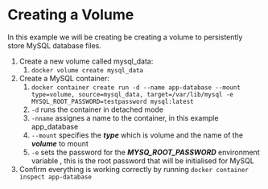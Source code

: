 # Creating a Volume
In this example we will be creating be creating a volume to persistently store MySQL database files.
1. Create a new volume called mysql_data:
   1. ```docker volume create mysql_data```
2. Create a MySQL container:
   1. ```docker container create run -d --name app-database --mount type=volume, source=mysql_data, target=/var/lib/mysql -e MYSQL_ROOT_PASSWORD=testpassword mysql:latest```
   2. ```-d``` runs the container in detached mode
   3. ```-nname``` assignes a name to the container, in this example app_database
   4. ```--mount``` specifies the ___type___ which is volume and the name of the ___volume___ to mount
   5. ```-e``` sets the password for the ___MYSQ_ROOT_PASSWORD___ environment variable , this is the root password that will be initialised for MySQL
3. Confirm everything is working correctly by running ```docker container inspect app-database```